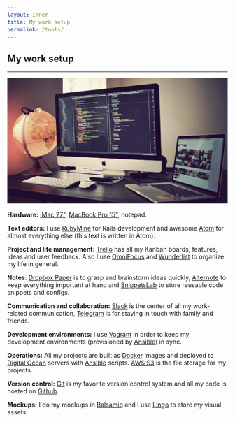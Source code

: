```yaml
---
layout: inner
title: My work setup
permalink: /tools/
---
```


## My work setup
---

![my workspace](/img/workspace.jpg)

**Hardware:** [iMac 27"](http://www.apple.com/imac/), [MacBook Pro 15"](http://www.apple.com/macbook-pro/), notepad.

**Text editors:** I use [RubyMine](https://www.jetbrains.com/ruby/) for Rails development and awesome [Atom](https://atom.io/) for almost everything else (this text is written in Atom).

**Project and life management:** [Trello](https://trello.com) has all my Kanban boards, features, ideas and user feedback.
Also I use [OmniFocus](https://www.omnigroup.com/omnifocus) and [Wunderlist](https://www.wunderlist.com/) to organize my life in general.

**Notes**: [Dropbox Paper](https://paper.dropbox.com/) is to grasp and brainstorm ideas quickly, [Alternote](http://alternoteapp.com/) to keep everything important at hand and [SnippetsLab](https://www.renfei.org/snippets-lab/) to store reusable code snippets and configs.

**Communication and collaboration:** [Slack](https://slack.com/) is the center of all my work-related communication, [Telegram](https://telegram.org/) is for staying in touch with family and friends.

**Development environments:**  I use [Vagrant](https://www.vagrantup.com/) in order to keep my development environments (provisioned by [Ansible](https://www.ansible.com/)) in sync.

**Operations:** All my projects are built as [Docker](https://www.docker.com/) images and deployed to [Digital Ocean](https://www.digitalocean.com/) servers with [Ansible](https://www.ansible.com/) scripts.
[AWS S3](https://aws.amazon.com/s3/) is the file storage for my projects.

**Version control:** [Git](https://git-scm.com/) is my favorite version control system and all my code is hosted on [Github](https://github.com/altmer).

**Mockups:** I do my mockups in [Balsamiq](https://balsamiq.com/) and I use [Lingo](https://www.lingoapp.com/) to store my visual assets.
